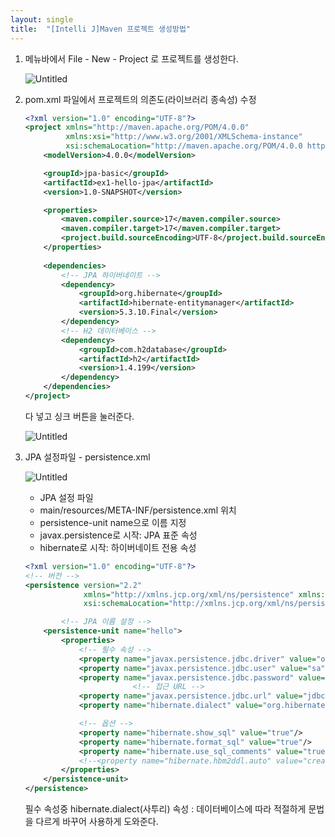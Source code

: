 ```yaml
---
layout: single
title:  "[Intelli J]Maven 프로젝트 생성방법"
---
```


1. 메뉴바에서 File - New - Project 로 프로젝트를 생성한다.
    
    ![Untitled](https://wakeful-fang-580.notion.site/image/https%3A%2F%2Fs3-us-west-2.amazonaws.com%2Fsecure.notion-static.com%2F668e304c-3b76-495b-95fe-5408e9d47f4a%2FUntitled.png?id=43b85a47-71e8-45fa-bfae-7703b2a715ee&table=block&spaceId=0a3516d8-1359-4f15-96f8-67198b036621&width=1060&userId=&cache=v2)
    
    
2. pom.xml 파일에서 프로젝트의 의존도(라이브러리 종속성) 수정
    
    ```xml
    <?xml version="1.0" encoding="UTF-8"?>
    <project xmlns="http://maven.apache.org/POM/4.0.0"
             xmlns:xsi="http://www.w3.org/2001/XMLSchema-instance"
             xsi:schemaLocation="http://maven.apache.org/POM/4.0.0 http://maven.apache.org/xsd/maven-4.0.0.xsd">
        <modelVersion>4.0.0</modelVersion>
    
        <groupId>jpa-basic</groupId>
        <artifactId>ex1-hello-jpa</artifactId>
        <version>1.0-SNAPSHOT</version>
    
        <properties>
            <maven.compiler.source>17</maven.compiler.source>
            <maven.compiler.target>17</maven.compiler.target>
            <project.build.sourceEncoding>UTF-8</project.build.sourceEncoding>
        </properties>
        
        <dependencies>
            <!-- JPA 하이버네이트 -->
            <dependency>
                <groupId>org.hibernate</groupId>
                <artifactId>hibernate-entitymanager</artifactId>
                <version>5.3.10.Final</version>
            </dependency>
            <!-- H2 데이터베이스 -->
            <dependency>
                <groupId>com.h2database</groupId>
                <artifactId>h2</artifactId>
                <version>1.4.199</version>
            </dependency>
        </dependencies>
    </project>
    ```
    
    다 넣고 싱크 버튼을 눌러준다.
    
    ![Untitled](https://wakeful-fang-580.notion.site/image/https%3A%2F%2Fs3-us-west-2.amazonaws.com%2Fsecure.notion-static.com%2Fdcdeb9ff-e5fd-4dab-b5f0-c8b00d352602%2FUntitled.png?id=6f62c9ba-5d32-451d-83b5-e6dc3bd668b2&table=block&spaceId=0a3516d8-1359-4f15-96f8-67198b036621&width=670&userId=&cache=v2)
    
3. JPA 설정파일 - persistence.xml
    
    ![Untitled](https://wakeful-fang-580.notion.site/image/https%3A%2F%2Fs3-us-west-2.amazonaws.com%2Fsecure.notion-static.com%2F8bc92523-eef8-4782-bc9d-b62c361bd415%2FUntitled.png?id=1e6eba94-5621-4f14-b335-5925a079ff9b&table=block&spaceId=0a3516d8-1359-4f15-96f8-67198b036621&width=580&userId=&cache=v2)
    
    - JPA 설정 파일
    - main/resources/META-INF/persistence.xml 위치
    - persistence-unit name으로 이름 지정
    - javax.persistence로 시작: JPA 표준 속성
    - hibernate로 시작: 하이버네이트 전용 속성
    
    ```xml
    <?xml version="1.0" encoding="UTF-8"?>
    <!-- 버전 -->
    <persistence version="2.2"
                 xmlns="http://xmlns.jcp.org/xml/ns/persistence" xmlns:xsi="http://www.w3.org/2001/XMLSchema-instance"
                 xsi:schemaLocation="http://xmlns.jcp.org/xml/ns/persistence http://xmlns.jcp.org/xml/ns/persistence/persistence_2_2.xsd">
    
    		<!-- JPA 이름 설정 -->
        <persistence-unit name="hello">
            <properties>
                <!-- 필수 속성 -->
                <property name="javax.persistence.jdbc.driver" value="org.h2.Driver"/>
                <property name="javax.persistence.jdbc.user" value="sa"/>
                <property name="javax.persistence.jdbc.password" value=""/>
    						<!-- 접근 URL -->
                <property name="javax.persistence.jdbc.url" value="jdbc:h2:tcp://localhost/~/test"/>
                <property name="hibernate.dialect" value="org.hibernate.dialect.H2Dialect"/>
    
                <!-- 옵션 -->
                <property name="hibernate.show_sql" value="true"/>
                <property name="hibernate.format_sql" value="true"/>
                <property name="hibernate.use_sql_comments" value="true"/>
                <!--<property name="hibernate.hbm2ddl.auto" value="create" />-->
            </properties>
        </persistence-unit>
    </persistence>
    ```
    
    필수 속성중 hibernate.dialect(사투리) 속성 : 데이터베이스에 따라 적절하게 문법을 다르게 바꾸어 사용하게 도와준다.